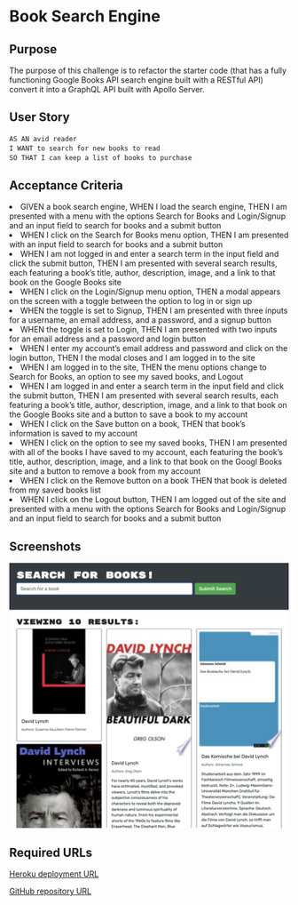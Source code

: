 # Book Search Engine

## Purpose

The purpose of this challenge is to refactor the starter code (that has a fully functioning Google Books API search engine built with a RESTful API) convert it into a GraphQL API built with Apollo Server.

## User Story

```md
AS AN avid reader
I WANT to search for new books to read
SO THAT I can keep a list of books to purchase
```

## Acceptance Criteria

<li>GIVEN a book search engine, WHEN I load the search engine, THEN I am presented with a menu with the options Search for Books and Login/Signup and an input field to search for books and a submit button
</li>
<li>WHEN I click on the Search for Books menu option, THEN I am presented with an input field to search for books and a submit button
</li>
<li>WHEN I am not logged in and enter a search term in the input field and click the submit button, THEN I am presented with several search results, each featuring a book’s title, author, description, image, and a link to that book on the Google Books site
</li>
<li>WHEN I click on the Login/Signup menu option, THEN a modal appears on the screen with a toggle between the option to log in or sign up
</li>
<li>WHEN the toggle is set to Signup, THEN I am presented with three inputs for a username, an email address, and a password, and a signup button</li>
<li>WHEN the toggle is set to Login, THEN I am presented with two inputs for an email address and a password and login button
</li>
<li>WHEN I enter my account’s email address and password and click on the login button, THEN I the modal closes and I am logged in to the site
</li>
<li>WHEN I am logged in to the site, THEN the menu options change to Search for Books, an option to see my saved books, and Logout
</li>
<li>WHEN I am logged in and enter a search term in the input field and click the submit button, THEN I am presented with several search results, each featuring a book’s title, author, description, image, and a link to that book on the Google Books site and a button to save a book to my account
</li>
<li>WHEN I click on the Save button on a book, THEN that book’s information is saved to my account
</li>
<li>WHEN I click on the option to see my saved books, THEN I am presented with all of the books I have saved to my account, each featuring the book’s title, author, description, image, and a link to that book on the Googl Books site and a button to remove a book from my account
</li>
<li>WHEN I click on the Remove button on a book
THEN that book is deleted from my saved books list
</li>
<li>WHEN I click on the Logout button, THEN I am logged out of the site and presented with a menu with the options Search for Books and Login/Signup and an input field to search for books and a submit button  
</li>

## Screenshots

![image](https://github.com/tornicke/book-search-engine/blob/ef12327c0f1f1c8079d267f361dbdb39998fd016/images/Screenshot-Book-Search-Engine.png)

## Required URLs

[Heroku deployment URL](https://salty-fortress-09368.herokuapp.com/)

[GitHub repository URL](https://github.com/tornicke/book-search-engine)
